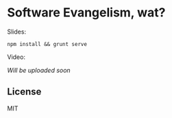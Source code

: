 # Software Evangelism, wat?

Slides:

```
npm install && grunt serve
```

Video:

_Will be uploaded soon_

## License

MIT
